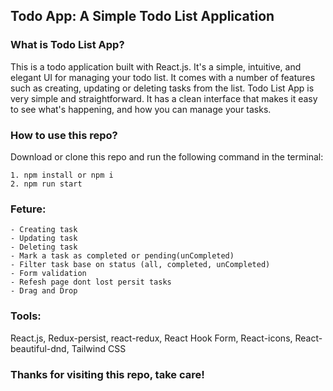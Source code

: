 ## Todo App: A Simple Todo List Application

### What is Todo List App?

This is a todo application built with React.js. It's a simple, intuitive, and elegant UI for managing your todo list. It comes with a number of features such as creating, updating or deleting tasks from the list. Todo List App is very simple and straightforward. It has a clean interface that makes it easy to see what's happening, and how you can manage your tasks.

### How to use this repo?

Download or clone this repo and run the following command in the terminal:

```
1. npm install or npm i
2. npm run start

```

### Feture:

```
- Creating task
- Updating task
- Deleting task
- Mark a task as completed or pending(unCompleted)
- Filter task base on status (all, completed, unCompleted)
- Form validation
- Refesh page dont lost persit tasks
- Drag and Drop
```

### Tools:

React.js, Redux-persist, react-redux, React Hook Form, React-icons, React-beautiful-dnd, Tailwind CSS

### Thanks for visiting this repo, take care!
